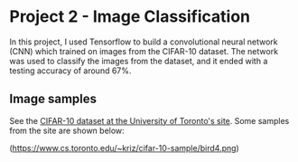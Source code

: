 # Project 2 - Image Classification

In this project, I used Tensorflow to build a convolutional neural network (CNN) which trained on images from the CIFAR-10 dataset. The network was used to classify the images from the dataset, and it ended with a testing accuracy of around 67%.

## Image samples
See the [CIFAR-10 dataset at the University of Toronto's site](https://www.cs.toronto.edu/~kriz/cifar.html).
Some samples from the site are shown below:

(https://www.cs.toronto.edu/~kriz/cifar-10-sample/bird4.png)
